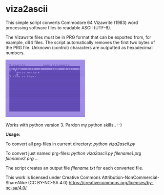 # viza2ascii
This simple script converts Commodore 64 Vizawrite (1983) word processing software files to readable ASCII (UTF-8). 

The Vizawrite files must be in PRG format that can be exported from, for example, d64 files. The script automatically removes the first two bytes of the PRG file. Unknown (control) characters are outputted as hexadecimal numbers. 

![Demo](https://github.com/t33bu/viza2ascii/blob/master/helloworld.png)

Works with python version 3. Pardon my python skills.. :-)

**Usage:** 

To convert all prg-files in current directory: _python viza2ascii.py_

To convert just named prg-files: _python viza2ascii.py filename1.prg filename2.prg ..._

The script creates an output file _filename.txt_ for each converted file.

This work is licensed under Creative Commons Attribution-NonCommercial-ShareAlike (CC BY-NC-SA 4.0) https://creativecommons.org/licenses/by-nc-sa/4.0/
  
